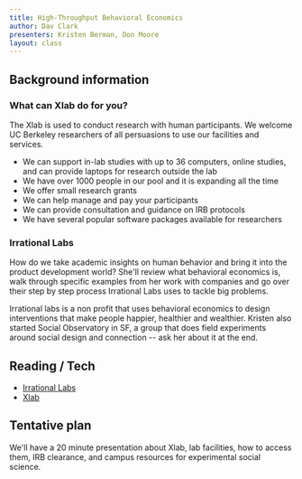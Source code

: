 ```yaml
---
title: High-Throughput Behavioral Economics
author: Dav Clark
presenters: Kristen Berman, Don Moore
layout: class
---
```


## Background information

### What can Xlab do for you?

The Xlab is used to conduct research with human participants.  We welcome UC
Berkeley researchers of all persuasions to use our facilities and services.

- We can support in-lab studies with up to 36 computers, online studies, and
  can provide laptops for research outside the lab
- We have over 1000 people in our pool and it is expanding all the time
- We offer small research grants
- We can help manage and pay your participants
- We can provide consultation and guidance on IRB protocols
- We have several popular software packages available for researchers

### Irrational Labs

How do we take academic insights on human behavior and bring it into the
product development world?   She'll review what behavioral economics is, walk
through specific examples from her work with companies and go over their step
by step process Irrational Labs uses to tackle big problems.

Irrational labs is a non profit that uses behavioral economics to design
interventions that make people happier, healthier and wealthier.  Kristen also
started Social Observatory in SF, a group that does  field experiments around
social design and connection -- ask her about it at the end.

## Reading / Tech

- [Irrational Labs](http://irrationallabs.org)
- [Xlab](http://xlab.berkeley.edu/index.html)

## Tentative plan

We'll have a 20 minute presentation about Xlab, lab facilities, how to access
them, IRB clearance, and campus resources for experimental social science.

